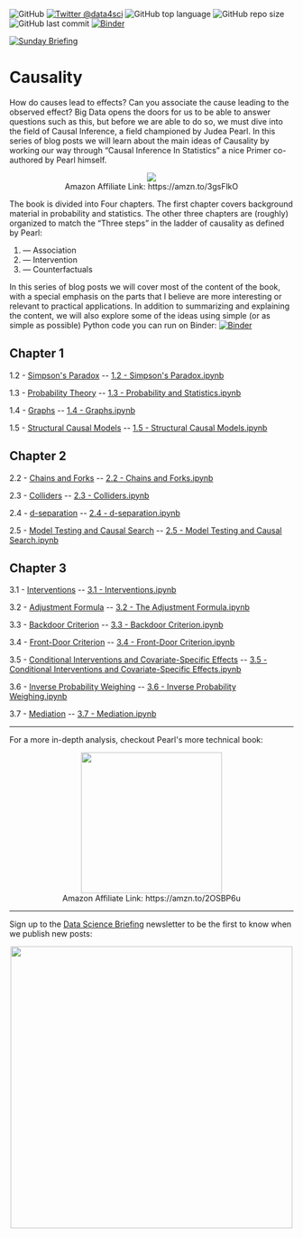 ![GitHub](https://img.shields.io/github/license/DataForScience/Causality)
[![Twitter @data4sci](https://img.shields.io/twitter/follow/data4sci)](https://twitter.com/intent/follow?screen_name=data4sci)
![GitHub top language](https://img.shields.io/github/languages/top/DataForScience/Causality)
![GitHub repo size](https://img.shields.io/github/repo-size/DataForScience/Causality)
![GitHub last commit](https://img.shields.io/github/last-commit/DataForScience/Causality)
[![Binder](https://mybinder.org/badge_logo.svg)](https://mybinder.org/v2/gh/DataForScience/Causality/master)

[![Sunday Briefing](https://img.shields.io/badge/Sunday_Briefing-Subscribe-blue)](https://data4sci.ck.page/8a51c452bc)

# Causality

How do causes lead to effects? Can you associate the cause leading to the observed effect? Big Data opens the doors for us to be able to answer questions such as this, but before we are able to do so, we must dive into the field of Causal Inference, a field championed by Judea Pearl.
In this series of blog posts we will learn about the main ideas of Causality by working our way through “Causal Inference In Statistics” a nice Primer co-authored by Pearl himself.

<p align="center">
<a href='https://amzn.to/3gsFlkO' alt='Judea Pearl — Causal Inference in Statistics: A Primer'><img src='data/causality.jpeg'></a>
 <br/>
  Amazon Affiliate Link: https://amzn.to/3gsFlkO
</p>


The book is divided into Four chapters. The first chapter covers background material in probability and statistics. The other three chapters are (roughly) organized to match the “Three steps” in the ladder of causality as defined by Pearl:

1. — Association
2. — Intervention
3. — Counterfactuals

In this series of blog posts we will cover most of the content of the book, with a special emphasis on the parts that I believe are more interesting or relevant to practical applications. In addition to summarizing and explaining the content, we will also explore some of the ideas using simple (or as simple as possible) Python code you can run on Binder: [![Binder](https://mybinder.org/badge_logo.svg)](https://mybinder.org/v2/gh/DataForScience/Causality/master)



## Chapter 1
1.2 - [Simpson's Paradox](https://data4sci.substack.com/p/simpsons-paradox) -- [1.2 - Simpson's Paradox.ipynb](https://github.com/DataForScience/Causality/blob/master/1.2%20-%20Simpsons%20Paradox.ipynb)

1.3 - [Probability Theory](https://data4sci.substack.com/p/probability-theory) -- [1.3 - Probability and Statistics.ipynb](https://github.com/DataForScience/Causality/blob/master/1.3%20-%20Probability%20and%20Statistics.ipynb)

1.4 - [Graphs](https://data4sci.substack.com/p/graphs) -- [1.4 - Graphs.ipynb](https://github.com/DataForScience/Causality/blob/master/1.4%20-%20Graphs.ipynb)

1.5 - [Structural Causal Models](https://data4sci.substack.com/p/structural-causal-models-e4d) -- [1.5 - Structural Causal Models.ipynb](https://github.com/DataForScience/Causality/blob/master/1.5%20-%20Structural%20Causal%20Models.ipynb)

## Chapter 2
2.2 - [Chains and Forks](https://data4sci.substack.com/p/chains-and-forks) -- [2.2 - Chains and Forks.ipynb](https://github.com/DataForScience/Causality/blob/master/2.2%20-%20Chains%20and%20Forks.ipynb)

2.3 - [Colliders](https://data4sci.substack.com/p/colliders) -- [2.3 - Colliders.ipynb](https://github.com/DataForScience/Causality/blob/master/2.3%20-%20Colliders.ipynb)

2.4 - [d-separation](https://data4sci.substack.com/p/d-separation) -- [2.4 - d-separation.ipynb](https://github.com/DataForScience/Causality/blob/master/2.4%20-%20d-separation.ipynb)

2.5 - [Model Testing and Causal Search](https://data4sci.substack.com/p/model-testing-and-causal-search) -- [2.5 - Model Testing and Causal Search.ipynb](https://github.com/DataForScience/Causality/blob/master/2.5%20-%20Model%20Testing%20and%20Causal%20Search.ipynb)

## Chapter 3

3.1 - [Interventions](https://data4sci.substack.com/p/interventions) -- [3.1 - Interventions.ipynb](https://github.com/DataForScience/Causality/blob/master/3.1%20-%20Interventions.ipynb)

3.2 - [Adjustment Formula](https://data4sci.substack.com/p/the-adjustment-formula) -- [3.2 - The Adjustment Formula.ipynb](https://github.com/DataForScience/Causality/blob/master/3.2%20-%20The%20Adjustment%20Formula.ipynb)

3.3 - [Backdoor Criterion](https://data4sci.substack.com/p/backdoor-criterion) -- [3.3 - Backdoor Criterion.ipynb](https://github.com/DataForScience/Causality/blob/master/3.3%20-%20Backdoor%20Criterion.ipynb)

3.4 - [Front-Door Criterion](https://data4sci.substack.com/p/front-door-criterion) -- [3.4 - Front-Door Criterion.ipynb](https://github.com/DataForScience/Causality/blob/master/3.4%20-%20Front-Door%20Criterion.ipynb)

3.5 - [Conditional Interventions and Covariate-Specific Effects](https://data4sci.substack.com/p/conditional-interventions-and-covariate) -- [3.5 - Conditional Interventions and Covariate-Specific Effects.ipynb](https://github.com/DataForScience/Causality/blob/master/3.5%20-%20Conditional%20Interventions%20and%20Covariate-Specific%20Effects.ipynb)

3.6 - [Inverse Probability Weighing](https://data4sci.substack.com/p/inverse-probability-weighing) -- [3.6 - Inverse Probability Weighing.ipynb](https://github.com/DataForScience/Causality/blob/master/3.6%20-%20Inverse%20Probability%20Weighing.ipynb)

3.7 - [Mediation](https://data4sci.substack.com/p/mediation) -- [3.7 - Mediation.ipynb](https://github.com/DataForScience/Causality/blob/master/3.7%20-%20Mediation.ipynb)

---

For a more in-depth analysis, checkout Pearl's more technical book:

<p align="center">
<a href='https://amzn.to/2OSBP6u' alt='Judea Pearl — Causality'><img src='data/book2.jpeg' height=250></a>
 <br/>
  Amazon Affiliate Link: https://amzn.to/2OSBP6u
</p>

---

Sign up to the [Data Science Briefing](http://data4sci.com/newsletter) newsletter to be the first to know when we publish new posts:

<p align="center">
<a href='https://data4sci.ck.page/8a51c452bc' alt='Data Science Briefing Newsletter'><img src='data/newsletter.png' width=500></a>
</p>
